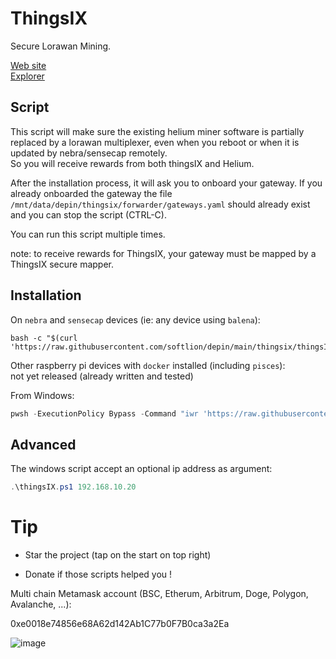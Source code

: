 # ThingsIX

Secure Lorawan Mining.

[Web site](https://thingsix.com/)  
[Explorer](https://app.thingsix.com/)

## Script

This script will make sure the existing helium miner software is partially replaced by a lorawan multiplexer, even when you reboot or when it is updated by nebra/sensecap remotely.  
So you will receive rewards from both thingsIX and Helium.

After the installation process, it will ask you to onboard your gateway. If you already onboarded the gateway the file `/mnt/data/depin/thingsix/forwarder/gateways.yaml` should already exist and you can stop the script (CTRL-C).

You can run this script multiple times.

note: to receive rewards for ThingsIX, your gateway must be mapped by a ThingsIX secure mapper.

## Installation

On `nebra` and `sensecap` devices (ie: any device using `balena`):

```shell
bash -c "$(curl 'https://raw.githubusercontent.com/softlion/depin/main/thingsix/thingsIX.sh')"
```

Other raspberry pi devices with `docker` installed (including `pisces`):  
not yet released (already written and tested)

From Windows:
```powershell
pwsh -ExecutionPolicy Bypass -Command "iwr 'https://raw.githubusercontent.com/softlion/depin/main/thingsix/thingsIX.ps1' | iex"
```

## Advanced

The windows script accept an optional ip address as argument:

```powershell
.\thingsIX.ps1 192.168.10.20
```

# Tip

* Star the project (tap on the start on top right)

* Donate if those scripts helped you !  

Multi chain Metamask account (BSC, Etherum, Arbitrum, Doge, Polygon, Avalanche, ...):

0xe0018e74856e68A62d142Ab1C77b0F7B0ca3a2Ea

![image](https://github.com/softlion/defli/assets/190756/9d4f1589-5f7f-46f4-ae0d-1190d2e22762)
